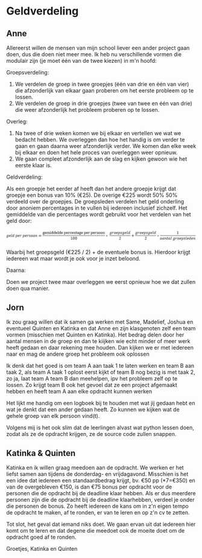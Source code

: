 # Geldverdeling

## Anne

Allereerst willen de mensen van mijn school liever een ander project gaan doen, dus die doen niet meer mee.
Ik heb nu verschillende vormen die modulair zijn (je moet één van de twee kiezen) in m'n hoofd:

Groepsverdeling:

1. We verdelen de groep in twee groepjes (één van drie en één van vier) 
  die afzonderlijk van elkaar gaan proberen om het eerste probleem op te lossen. 
2. We verdelen de groep in drie groepjes (twee van twee en één van drie) die weer afzonderlijk het probleem proberen op te lossen.


Overleg:

1. Na twee of drie weken komen we bij elkaar en vertellen we wat we bedacht hebben. 
  We overleggen dan hoe het handig is om verder te gaan en gaan daarna weer afzonderlijk verder. 
  We komen dan elke week bij elkaar en doen het hele proces van overleggen weer opnieuw.
2. We gaan compleet afzonderlijk aan de slag en kijken gewoon wie het eerste klaar is.

Geldverdeling:

Als een groepje het eerder af heeft dan het andere groepje krijgt dat groepje een bonus van 10% (€25). 
  De overige €225 wordt 50% 50% verdeeld over de groepjes. 
  De groepsleden verdelen het geld onderling door anoniem percentages 
  in te vullen bij iedereen inclusief zichzelf. 
  Het gemiddelde van die percentages wordt gebruikt voor het verdelen van het geld door: 

![Formule](formule.png)

Waarbij het groepsgeld (€225 / 2) + de eventuele bonus is. Hierdoor krijgt iedereen wat maar wordt je ook voor je inzet beloond.

Daarna:

Doen we project twee maar overleggen we eerst opnieuw hoe we dat zullen doen qua manier.

## Jorn

Ik zou graag willen dat ik samen ga werken met Same, Madelief, Joshua en 
eventueel Quinten en Katinka en dat Anne en zijn klasgenoten zelf een team 
vormen (misschien met Quinten en Katinka).
Het bedrag delen door her aantal mensen in de groep en dan te kiijken 
wie echt minder of meer werk heeft gedaan en daar rekening mee houden.
Dan kijken we er met iedereen naar en mag de andere groep het probleem ook oplossen

Ik denk dat het goed is om team A aan taak 1 te laten werken 
en team B aan taak 2, als team A taak 1 oplost eerst kijkt of 
team B nog bezig is met taak 2, zo ja, laat team A team B dan meehelpen, 
ipv het probleem zelf op te lossen. Zo krijgt team B ook het gevoel 
dat ze een project afgemaakt hebben en heeft team A aan elke opdracht kunnen werken

Het lijkt me handig om een logboek bij te houden met wat jij gedaan hebt en 
wat je denkt dat een ander gedaan heeft. Zo kunnen we kijken wat de gehele groep van elk persoon vind(t).

Volgens mij is het ook slim dat de leerlingen alvast wat python lessen doen, 
zodat als ze de opdracht krijgen, ze de source code zullen snappen.


## Katinka & Quinten


Katinka en ik willen graag meedoen aan de opdracht. We werken er het liefst samen aan tijdens de donderdag- en vrijdagavond.
Misschien is het een idee dat iedereen een standaardbedrag krijgt, 
bv. €50 pp (*7=€350) en van de overgebleven €150, 
is dan €75 bonus per opdracht voor de personen die de opdracht bij de deadline klaar hebben. 
Als er dus meerdere personen zijn die de opdracht bij de deadline klaarhebben, 
verdeel je onder die personen de bonus. 
Zo heeft iedereen de kans om in z'n eigen tempo de opdracht te maken, af te ronden, er van te leren en op z'n cv te zetten.

Tot slot, het geval dat iemand niks doet. 
We gaan ervan uit dat iedereen hier komt om te leren en dat degene die meedoet ook de moeite doet om de opdracht goed af te ronden.

Groetjes,
Katinka en Quinten
